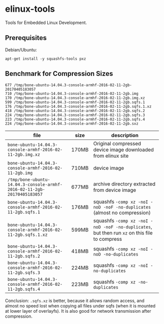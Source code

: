 # elinux-tools
Tools for Embedded Linux Development.

## Prerequisites

Debian/Ubuntu:

```text
apt-get install -y squashfs-tools pxz
```



## Benchmark for Compression Sizes

```text
677	/tmp/bone-ubuntu-14.04.3-console-armhf-2016-02-11-2gb-20170405183057
710	/tmp/bone-ubuntu-14.04.3-console-armhf-2016-02-11-2gb.img
170	/tmp/bone-ubuntu-14.04.3-console-armhf-2016-02-11-2gb.img.xz
599	/tmp/bone-ubuntu-14.04.3-console-armhf-2016-02-11-2gb.sqfs.1
176	/tmp/bone-ubuntu-14.04.3-console-armhf-2016-02-11-2gb.sqfs.1.xz
418	/tmp/bone-ubuntu-14.04.3-console-armhf-2016-02-11-2gb.sqfs.2
224	/tmp/bone-ubuntu-14.04.3-console-armhf-2016-02-11-2gb.sqfs.3
223	/tmp/bone-ubuntu-14.04.3-console-armhf-2016-02-11-2gb.sqfs.4
224	/tmp/bone-ubuntu-14.04.3-console-armhf-2016-02-11-2gb.sxz
```

| file | size | description | 
|---|---|---|
| `bone-ubuntu-14.04.3-console-armhf-2016-02-11-2gb.img.xz` | 170MB | Original compressed device image downloaded from elinux site |
| `bone-ubuntu-14.04.3-console-armhf-2016-02-11-2gb.img` | 710MB | device image |
| `/tmp/bone-ubuntu-14.04.3-console-armhf-2016-02-11-2gb-20170405183057` | 677MB | archive directory extracted from device image |
| `bone-ubuntu-14.04.3-console-armhf-2016-02-11-2gb.sqfs.1` | 176MB | squashfs `-comp xz -noI -noD -noF -no-duplicates` (almost no compression) |
| `bone-ubuntu-14.04.3-console-armhf-2016-02-11-2gb.sqfs.1.xz` | 599MB | squashfs `-comp xz -noI -noD -noF -no-duplicates`, but then run `xz` on this file to compress |
| `bone-ubuntu-14.04.3-console-armhf-2016-02-11-2gb.sqfs.2` | 418MB | squashfs `-comp xz -noI -noD -no-duplicates` |
| `bone-ubuntu-14.04.3-console-armhf-2016-02-11-2gb.sqfs.3` | 224MB | squashfs `-comp xz -noI -no-duplicates` |
| `bone-ubuntu-14.04.3-console-armhf-2016-02-11-2gb.sqfs.4` | 223MB | squashfs `-comp xz -no-duplicates` |

Conclusion: `.sqfs.xz` is better, because it allows random access, and almost no speed lost when copying all files under sqfs (when it is mounted at lower layer of overlayfs). It is also good for network transmission after compression.

